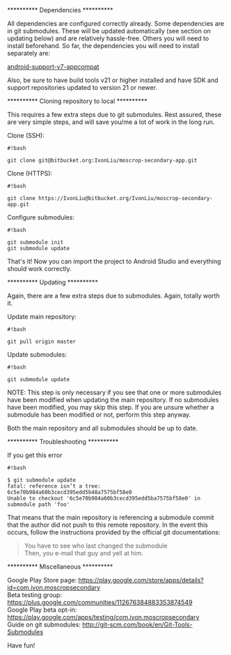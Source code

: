 ********** Dependencies **********

All dependencies are configured correctly already. Some dependencies are in git submodules. These will be updated automatically (see section on updating below) and are relatively hassle-free. Others you will need to install beforehand. So far, the dependencies you will need to install separately are:

[android-support-v7-appcompat](https://developer.android.com/tools/support-library/setup.html)

Also, be sure to have build tools v21 or higher installed and have SDK and support repositories updated to version 21 or newer.

********** Cloning repository to local **********

This requires a few extra steps due to git submodules. Rest assured, these are very simple steps, and will save you/me a lot of work in the long run.

Clone (SSH):

```
#!bash

git clone git@bitbucket.org:IvonLiu/moscrop-secondary-app.git
```

Clone (HTTPS):

```
#!bash

git clone https://IvonLiu@bitbucket.org/IvonLiu/moscrop-secondary-app.git
```

Configure submodules:

```
#!bash

git submodule init
git submodule update
```

That's it! Now you can import the project to Android Studio and everything should work correctly. 

********** Updating **********

Again, there are a few extra steps due to submodules. Again, totally worth it.

Update main repository:

```
#!bash

git pull origin master
```

Update submodules:

```
#!bash

git submodule update
```

NOTE: This step is only necessary if you see that one or more submodules have been modified when updating the main repository. If no submodules have been modified, you may skip this step. If you are unsure whether a submodule has been modified or not, perform this step anyway. 

Both the main repository and all submodules should be up to date.

********** Troubleshooting **********

If you get this error

```
#!bash

$ git submodule update
fatal: reference isn’t a tree: 6c5e70b984a60b3cecd395edd5b48a7575bf58e0
Unable to checkout '6c5e70b984a60b3cecd395edd5ba7575bf58e0' in submodule path 'foo'
```

That means that the main repository is referencing a submodule commit that the author did not push to this remote repository. In the event this occurs, follow the instructions provided by the official git documentations:

> You have to see who last changed the submodule  
> Then, you e-mail that guy and yell at him.

********** Miscellaneous **********

Google Play Store page: https://play.google.com/store/apps/details?id=com.ivon.moscropsecondary  
Beta testing group: https://plus.google.com/communities/112676384883353874549  
Google Play beta opt-in: https://play.google.com/apps/testing/com.ivon.moscropsecondary  
Guide on git submodules: http://git-scm.com/book/en/Git-Tools-Submodules

Have fun!